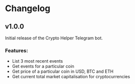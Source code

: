 # Changelog

## v1.0.0
Initial release of the Crypto Helper Telegram bot.

### Features:
- List 3 most recent events
- Get events for a particular coin
- Get price of a particular coin in USD, BTC and ETH
- Get current total market capitalisation for cryptocurrencies